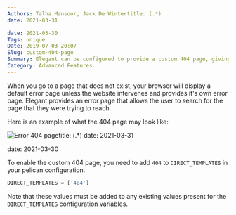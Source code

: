 ```yaml
---
Authors: Talha Mansoor, Jack De Wintertitle: (.*)
date: 2021-03-31

date: 2021-03-30
Tags: unique
Date: 2019-07-03 20:07
Slug: custom-404-page
Summary: Elegant can be configured to provide a custom 404 page, giving the user the ability to search for information they expected on the missing page.
Category: Advanced Features
---
```


When you go to a page that does not exist, your browser will display a default error page
unless the website intervenes and provides it's own error page. Elegant provides an error
page that allows the user to search for the page that they were trying to reach.

Here is an example of what the 404 page may look like:

![Error 404 page]({static}/images/elegant-theme_error-404-page.png)title: (.*)
date: 2021-03-31

date: 2021-03-30

To enable the custom 404 page, you need to add `404` to `DIRECT_TEMPLATES` in your pelican
configuration.

```python
DIRECT_TEMPLATES = ['404']
```

Note that these values must be added to any existing values present for the `DIRECT_TEMPLATES`
configuration variables.

